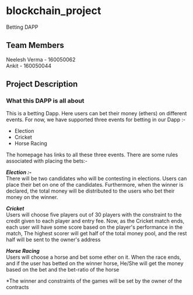 # blockchain_project
Betting DAPP

## Team Members  

Neelesh Verma - 160050062  
Ankit - 160050044  

## Project Description  

### What this DAPP is all about  
This is a betting Dapp. Here users can bet their money (ethers) on different events. For now, we have supported three events for betting in our Dapp :-
- Election
- Cricket
- Horse Racing

The homepage has links to all these three events. There are some rules associated with placing the bets:-  

***Election :-***  
There will be two candidates who will be contesting in elections. Users can place their bet on one of the candidates. Furthermore, when the winner is declared, the total money will be distributed to the users who bet their money on the winner.

***Cricket***  
Users will choose five players out of 30 players with the constraint to the credit given to each player and entry fee. Now, as the Cricket match ends, each user will have some score based on the player's performance in the match, The highest scorer will get half of the total money pool, and the rest half will be sent to the owner's address

***Horse Racing***  
Users will choose a horse and bet some ether on it.
When the race ends, and if the user has betted on the winner horse, He/She will get the money based on the bet and the bet-ratio of the horse


*The winner and constraints of the games will be set by the owner of the contracts
